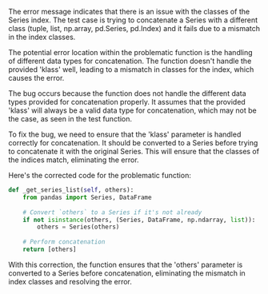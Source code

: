 The error message indicates that there is an issue with the classes of the Series index. The test case is trying to concatenate a Series with a different class (tuple, list, np.array, pd.Series, pd.Index) and it fails due to a mismatch in the index classes.

The potential error location within the problematic function is the handling of different data types for concatenation. The function doesn't handle the provided 'klass' well, leading to a mismatch in classes for the index, which causes the error.

The bug occurs because the function does not handle the different data types provided for concatenation properly. It assumes that the provided 'klass' will always be a valid data type for concatenation, which may not be the case, as seen in the test function.

To fix the bug, we need to ensure that the 'klass' parameter is handled correctly for concatenation. It should be converted to a Series before trying to concatenate it with the original Series. This will ensure that the classes of the indices match, eliminating the error.

Here's the corrected code for the problematic function:

```python
def _get_series_list(self, others):
    from pandas import Series, DataFrame
    
    # Convert `others` to a Series if it's not already
    if not isinstance(others, (Series, DataFrame, np.ndarray, list)):
        others = Series(others)
    
    # Perform concatenation
    return [others]
```

With this correction, the function ensures that the 'others' parameter is converted to a Series before concatenation, eliminating the mismatch in index classes and resolving the error.